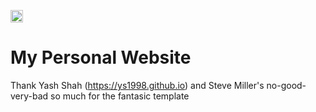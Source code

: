 [<img src="https://img.shields.io/badge/featured%20on-JT-red.svg" height="20" alt="Jekyll Themes Shield" />](https://jekyll-themes.com)
# My Personal Website
Thank Yash Shah (https://ys1998.github.io) and  Steve Miller's no-good-very-bad so much for the fantasic template 
